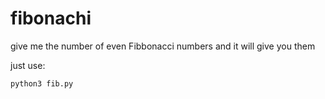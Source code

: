 # fibonachi

give me the number of even Fibbonacci numbers and it will give you them

just use:
```
python3 fib.py
```
